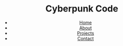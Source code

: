 <html>
<head>
<link rel="stylesheet" type="text/css" href="styles.css">
</head>
<body>
    <header>
        <h1>Cyberpunk Code</h1>
        <nav>
            <ul>
                <li><a href="#">Home</a></li>
                <li><a href="#">About</a></li>
                <li><a href="#">Projects</a></li>
                <li><a href="#">Contact</a></li>
            </ul>
        </nav>
    </header>
</body>
</html>
